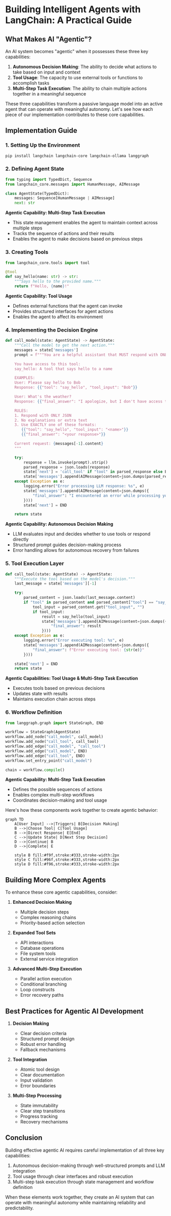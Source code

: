 # Building Intelligent Agents with LangChain: A Practical Guide

## What Makes AI "Agentic"?
An AI system becomes "agentic" when it possesses these three key capabilities:

1. **Autonomous Decision Making**: The ability to decide what actions to take based on input and context
2. **Tool Usage**: The capacity to use external tools or functions to accomplish tasks
3. **Multi-Step Task Execution**: The ability to chain multiple actions together in a meaningful sequence

These three capabilities transform a passive language model into an active agent that can operate with meaningful autonomy. Let's see how each piece of our implementation contributes to these core capabilities.

## Implementation Guide

### 1. Setting Up the Environment
```bash
pip install langchain langchain-core langchain-ollama langgraph
```

### 2. Defining Agent State
```python
from typing import TypedDict, Sequence
from langchain_core.messages import HumanMessage, AIMessage

class AgentState(TypedDict):
    messages: Sequence[HumanMessage | AIMessage]
    next: str
```
**Agentic Capability: Multi-Step Task Execution**
- This state management enables the agent to maintain context across multiple steps
- Tracks the sequence of actions and their results
- Enables the agent to make decisions based on previous steps

### 3. Creating Tools
```python
from langchain_core.tools import tool

@tool
def say_hello(name: str) -> str:
    """Says hello to the provided name."""
    return f"Hello, {name}!"
```
**Agentic Capability: Tool Usage**
- Defines external functions that the agent can invoke
- Provides structured interfaces for agent actions
- Enables the agent to affect its environment

### 4. Implementing the Decision Engine
```python
def call_model(state: AgentState) -> AgentState:
    """Call the model to get the next action."""
    messages = state['messages']
    prompt = f"""You are a helpful assistant that MUST respond with ONLY valid JSON.

    You have access to this tool:
    say_hello: A tool that says hello to a name

    EXAMPLES:
    User: Please say hello to Bob
    Response: {{"tool": "say_hello", "tool_input": "Bob"}}

    User: What's the weather?
    Response: {{"final_answer": "I apologize, but I don't have access to weather information."}}

    RULES:
    1. Respond with ONLY JSON
    2. No explanations or extra text
    3. Use EXACTLY one of these formats:
       {{"tool": "say_hello", "tool_input": "<name>"}}
       {{"final_answer": "<your response>"}}

    Current request: {messages[-1].content}
    """

    try:
        response = llm.invoke(prompt).strip()
        parsed_response = json.loads(response)
        state['next'] = 'call_tool' if "tool" in parsed_response else END
        state['messages'].append(AIMessage(content=json.dumps(parsed_response)))
    except Exception as e:
        logging.error("Error processing LLM response: %s", e)
        state['messages'].append(AIMessage(content=json.dumps({
            "final_answer": "I encountered an error while processing your request."
        })))
        state['next'] = END

    return state
```
**Agentic Capability: Autonomous Decision Making**
- LLM evaluates input and decides whether to use tools or respond directly
- Structured prompt guides decision-making process
- Error handling allows for autonomous recovery from failures

### 5. Tool Execution Layer
```python
def call_tool(state: AgentState) -> AgentState:
    """Execute the tool based on the model's decision."""
    last_message = state['messages'][-1]

    try:
        parsed_content = json.loads(last_message.content)
        if "tool" in parsed_content and parsed_content["tool"] == "say_hello":
            tool_input = parsed_content.get("tool_input", "")
            if tool_input:
                result = say_hello(tool_input)
                state['messages'].append(AIMessage(content=json.dumps({
                    "final_answer": result
                })))
    except Exception as e:
        logging.error("Error executing tool: %s", e)
        state['messages'].append(AIMessage(content=json.dumps({
            "final_answer": f"Error executing tool: {str(e)}"
        })))

    state['next'] = END
    return state
```
**Agentic Capabilities: Tool Usage & Multi-Step Task Execution**
- Executes tools based on previous decisions
- Updates state with results
- Maintains execution chain across steps

### 6. Workflow Definition
```python
from langgraph.graph import StateGraph, END

workflow = StateGraph(AgentState)
workflow.add_node("call_model", call_model)
workflow.add_node("call_tool", call_tool)
workflow.add_edge("call_model", "call_tool")
workflow.add_edge("call_model", END)
workflow.add_edge("call_tool", END)
workflow.set_entry_point("call_model")

chain = workflow.compile()
```
**Agentic Capability: Multi-Step Task Execution**
- Defines the possible sequences of actions
- Enables complex multi-step workflows
- Coordinates decision-making and tool usage

Here's how these components work together to create agentic behavior:

```mermaid
graph TD
    A[User Input] -->|Triggers| B[Decision Making]
    B -->|Choose Tool| C[Tool Usage]
    B -->|Direct Response| E[End]
    C -->|Update State| D[Next Step Decision]
    D -->|Continue| B
    D -->|Complete| E
    
    style B fill:#f9f,stroke:#333,stroke-width:2px
    style C fill:#96f,stroke:#333,stroke-width:2px
    style D fill:#f96,stroke:#333,stroke-width:2px
```

## Building More Complex Agents

To enhance these core agentic capabilities, consider:

1. **Enhanced Decision Making**
   - Multiple decision steps
   - Complex reasoning chains
   - Priority-based action selection

2. **Expanded Tool Sets**
   - API interactions
   - Database operations
   - File system tools
   - External service integration

3. **Advanced Multi-Step Execution**
   - Parallel action execution
   - Conditional branching
   - Loop constructs
   - Error recovery paths

## Best Practices for Agentic AI Development

1. **Decision Making**
   - Clear decision criteria
   - Structured prompt design
   - Robust error handling
   - Fallback mechanisms

2. **Tool Integration**
   - Atomic tool design
   - Clear documentation
   - Input validation
   - Error boundaries

3. **Multi-Step Processing**
   - State immutability
   - Clear step transitions
   - Progress tracking
   - Recovery mechanisms

## Conclusion
Building effective agentic AI requires careful implementation of all three key capabilities:
1. Autonomous decision-making through well-structured prompts and LLM integration
2. Tool usage through clear interfaces and robust execution
3. Multi-step task execution through state management and workflow definition

When these elements work together, they create an AI system that can operate with meaningful autonomy while maintaining reliability and predictability.
